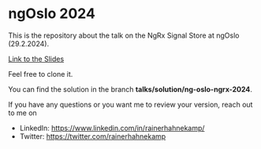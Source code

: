 # ngOslo 2024

This is the repository about the talk on the NgRx Signal Store at ngOslo (29.2.2024).

[Link to the Slides](https://speakerdeck.com/rainerhahnekamp/ngrx-signal-store)


Feel free to clone it.

You can find the solution in the branch **talks/solution/ng-oslo-ngrx-2024**.

If you have any questions or you want me to review your version, reach out to me on
- LinkedIn: https://www.linkedin.com/in/rainerhahnekamp/
- Twitter: https://twitter.com/rainerhahnekamp


